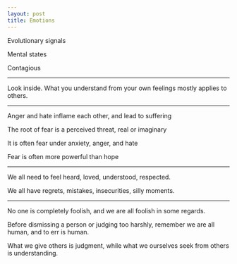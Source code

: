 ```yaml
---
layout: post
title: Emotions   
---
```


Evolutionary signals 

Mental states 

Contagious 

---

Look inside. What you understand from your own feelings mostly applies to others. 

---

Anger and hate inflame each other, and lead to suffering

The root of fear is a perceived threat, real or imaginary 

It is often fear under anxiety, anger, and hate 

Fear is often more powerful than hope 


---

We all need to feel heard, loved, understood, respected. 

We all have regrets, mistakes, insecurities, silly moments. 

---

No one is completely foolish, and we are all foolish in some regards. 

Before dismissing a person or judging too harshly, remember we are all human, and to err is human. 

What we give others is judgment, while what we ourselves seek from others is understanding.



